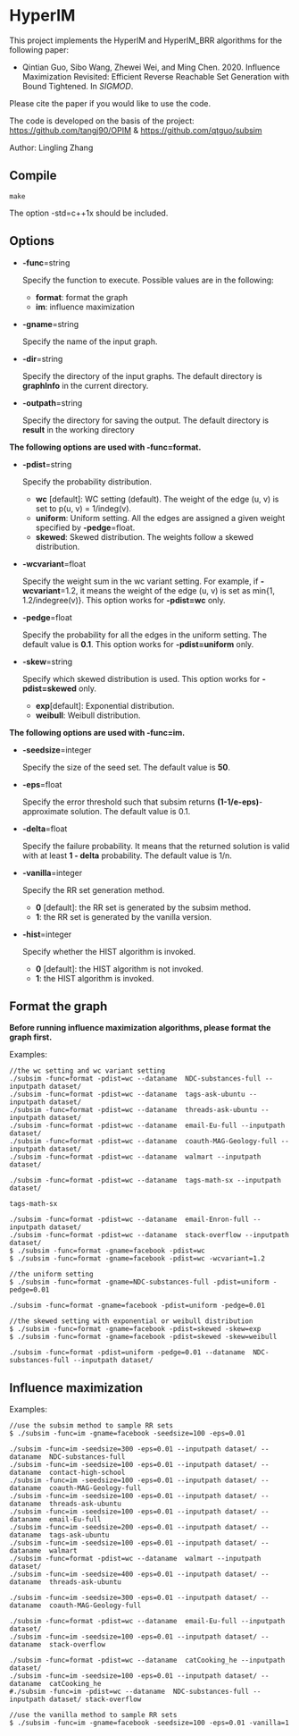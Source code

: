 # HyperIM
This project implements the HyperIM and HyperIM_BRR algorithms for the following paper:

- Qintian Guo, Sibo Wang, Zhewei Wei, and Ming Chen. 2020. Influence Maximization Revisited: Efficient Reverse Reachable Set Generation with Bound Tightened. In *SIGMOD*.

Please cite the paper if you would like to use the code. 

The code is developed on the basis of the project: https://github.com/tangj90/OPIM & https://github.com/qtguo/subsim

Author: Lingling Zhang 

## Compile

```shell
make
```

The option -std=c++1x should be included.

## Options

- **-func**=string 

  Specify the function to execute. Possible values are in the following:

  - **format**: format the graph
  - **im**: influence maximization

- **-gname**=string

  Specify the name of the input graph. 

- **-dir**=string

  Specify the directory of the input graphs. The default directory is  **graphInfo** in the current directory.

- **-outpath**=string

  Specify the directory for saving the output. The default directory is **result** in the working directory

**The following options are used with -func=format.**

- **-pdist**=string

  Specify the probability distribution. 

  - **wc** [default]: WC setting (default). The weight of the edge (u, v) is set to p(u, v) = 1/indeg(v).
  - **uniform**: Uniform setting. All the edges are assigned a given weight specified by **-pedge**=float.
  - **skewed**:  Skewed distribution. The weights follow a skewed distribution.

- **-wcvariant**=float

  Specify the weight sum in the wc variant setting. For example, if **-wcvariant**=1.2, it means the weight of the edge (u, v) is set as min{1, 1.2/indegree(v)}.  This option works for **-pdist=wc** only. 

- **-pedge**=float

  Specify the probability for all the edges in the uniform setting. The default value is **0.1**. This option works for **-pdist=uniform** only.

- **-skew**=string

  Specify which skewed distribution is used. This option works for **-pdist=skewed** only.

  -  **exp**[default]: Exponential distribution.
  - **weibull**: Weibull distribution.

**The following options are used with -func=im.**

- **-seedsize**=integer

  Specify the size of the seed set. The default value is **50**.

- **-eps**=float

  Specify the error threshold such that subsim returns **(1-1/e-eps)**-approximate solution. The default value is 0.1.

- **-delta**=float

  Specify the failure probability. It means that the returned solution is valid with at least **1 - delta** probability. The default value is 1/n.

- **-vanilla**=integer

  Specify the RR set generation method. 

  - **0** [default]: the RR set is generated by the subsim method.
  - **1**: the RR set is generated by the vanilla version. 
  
- **-hist**=integer

  Specify whether the HIST algorithm is invoked.

  - **0** [default]: the HIST algorithm is not invoked.
  - **1**: the HIST algorithm is invoked.

## Format the graph

**Before running influence maximization algorithms, please format the graph first.**

Examples:

```shell
//the wc setting and wc variant setting
./subsim -func=format -pdist=wc --dataname  NDC-substances-full --inputpath dataset/
./subsim -func=format -pdist=wc --dataname  tags-ask-ubuntu --inputpath dataset/
./subsim -func=format -pdist=wc --dataname  threads-ask-ubuntu --inputpath dataset/
./subsim -func=format -pdist=wc --dataname  email-Eu-full --inputpath dataset/
./subsim -func=format -pdist=wc --dataname  coauth-MAG-Geology-full --inputpath dataset/
./subsim -func=format -pdist=wc --dataname  walmart --inputpath dataset/

./subsim -func=format -pdist=wc --dataname  tags-math-sx --inputpath dataset/

tags-math-sx

./subsim -func=format -pdist=wc --dataname  email-Enron-full --inputpath dataset/
./subsim -func=format -pdist=wc --dataname  stack-overflow --inputpath dataset/ 
$ ./subsim -func=format -gname=facebook -pdist=wc
$ ./subsim -func=format -gname=facebook -pdist=wc -wcvariant=1.2

//the uniform setting
$ ./subsim -func=format -gname=NDC-substances-full -pdist=uniform -pedge=0.01

./subsim -func=format -gname=facebook -pdist=uniform -pedge=0.01

//the skewed setting with exponential or weibull distribution
$ ./subsim -func=format -gname=facebook -pdist=skewed -skew=exp
$ ./subsim -func=format -gname=facebook -pdist=skewed -skew=weibull

./subsim -func=format -pdist=uniform -pedge=0.01 --dataname  NDC-substances-full --inputpath dataset/
```

## Influence maximization

Examples:

```shell
//use the subsim method to sample RR sets
$ ./subsim -func=im -gname=facebook -seedsize=100 -eps=0.01

./subsim -func=im -seedsize=300 -eps=0.01 --inputpath dataset/ --dataname  NDC-substances-full 
./subsim -func=im -seedsize=100 -eps=0.01 --inputpath dataset/ --dataname  contact-high-school
./subsim -func=im -seedsize=100 -eps=0.01 --inputpath dataset/ --dataname  coauth-MAG-Geology-full
./subsim -func=im -seedsize=100 -eps=0.01 --inputpath dataset/ --dataname  threads-ask-ubuntu
./subsim -func=im -seedsize=100 -eps=0.01 --inputpath dataset/ --dataname  email-Eu-full
./subsim -func=im -seedsize=200 -eps=0.01 --inputpath dataset/ --dataname  tags-ask-ubuntu
./subsim -func=im -seedsize=100 -eps=0.01 --inputpath dataset/ --dataname  walmart
./subsim -func=format -pdist=wc --dataname  walmart --inputpath dataset/
./subsim -func=im -seedsize=400 -eps=0.01 --inputpath dataset/ --dataname  threads-ask-ubuntu

./subsim -func=im -seedsize=300 -eps=0.01 --inputpath dataset/ --dataname  coauth-MAG-Geology-full

./subsim -func=format -pdist=wc --dataname  email-Eu-full --inputpath dataset/
./subsim -func=im -seedsize=100 -eps=0.01 --inputpath dataset/ --dataname  stack-overflow

./subsim -func=format -pdist=wc --dataname  catCooking_he --inputpath dataset/
./subsim -func=im -seedsize=100 -eps=0.01 --inputpath dataset/ --dataname  catCooking_he
#./subsim -func=im -pdist=wc --dataname  NDC-substances-full --inputpath dataset/ stack-overflow

//use the vanilla method to sample RR sets
$ ./subsim -func=im -gname=facebook -seedsize=100 -eps=0.01 -vanilla=1
```

